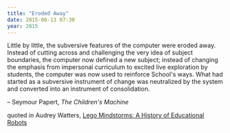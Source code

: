 ```yaml
---
title: "Eroded Away"
date: 2015-06-13 07:30
year: 2015
---
```

<p>
  Little by little, the subversive features of the computer were eroded away.
  Instead of cutting across and challenging the very idea of subject boundaries,
  the computer now defined a new subject;
  instead of changing the emphasis from impersonal curriculum to excited live exploration by students,
  the computer was now used to reinforce School's ways.
  What had started as a subversive instrument of change
  was neutralized by the system and converted into an instrument of consolidation.
</p>
<p>
  – Seymour Papert, <em>The Children's Machine</em>
</p>
<p>
  quoted in Audrey Watters, <a href="http://hackeducation.com/2015/04/10/mindstorms/">Lego Mindstorms: A History of Educational Robots</a>
</p>
